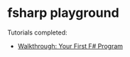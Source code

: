 # fsharp playground

Tutorials completed:

* [Walkthrough: Your First F# Program](https://msdn.microsoft.com/en-us/library/dd233160.aspx)


